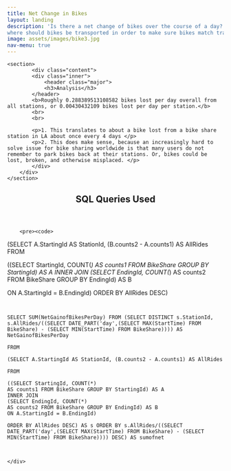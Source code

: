 ```yaml
---
title: Net Change in Bikes
layout: landing
description: 'Is there a net change of bikes over the course of a day? If so, when and
where should bikes be transported in order to make sure bikes match travel patterns?'
image: assets/images/bike3.jpg
nav-menu: true
---
```



<!-- Main -->
<div id="main">

<!-- One -->
<section id="two" class="spotlights">

	<section>
			<div class="content">
			<div class="inner">
				<header class="major">
				<h3>Analysis</h3>
			</header>
			<b>Roughly 0.288389513108582 bikes lost per day overall from all stations, or 0.00430432109 bikes lost per day per station.</b>
			<br>
			<br>

			<p>1. This translates to about a bike lost from a bike share station in LA about once every 4 days </p>
			<p>2. This does make sense, because an increasingly hard to solve issue for bike sharing worldwide is that many users do not remember to park bikes back at their stations. Or, bikes could be lost, broken, and otherwise misplaced. </p>
			</div>
		</div>
	</section>
</section>

<!-- Two -->
<section id="three">
	<div class="inner">
		<header class="major">
			<h2>SQL Queries Used</h2>
		</header>

		<pre><code>

(SELECT A.StartingId AS StationId, (B.counts2 - A.counts1) AS AllRides
FROM

((SELECT StartingId, COUNT(*)
AS counts1 FROM BikeShare GROUP BY StartingId) AS A
INNER JOIN
(SELECT EndingId, COUNT(*)
AS counts2 FROM BikeShare GROUP BY EndingId) AS B

ON A.StartingId = B.EndingId)
ORDER BY AllRides DESC)
</code></pre>
<br>
<pre><code>

SELECT SUM(NetGainofBikesPerDay) FROM (SELECT DISTINCT s.StationId, s.AllRides/((SELECT DATE_PART('day',(SELECT MAX(StartTime) FROM BikeShare) - (SELECT MIN(StartTime) FROM BikeShare)))) AS NetGainofBikesPerDay

FROM

(SELECT A.StartingId AS StationId, (B.counts2 - A.counts1) AS AllRides

FROM

((SELECT StartingId, COUNT(*)
AS counts1 FROM BikeShare GROUP BY StartingId) AS A
INNER JOIN
(SELECT EndingId, COUNT(*)
AS counts2 FROM BikeShare GROUP BY EndingId) AS B
ON A.StartingId = B.EndingId)

ORDER BY AllRides DESC) AS s ORDER BY s.AllRides/((SELECT DATE_PART('day',(SELECT MAX(StartTime) FROM BikeShare) - (SELECT MIN(StartTime) FROM BikeShare)))) DESC) AS sumofnet

	</code></pre>

	</div>
</section>
</div>
